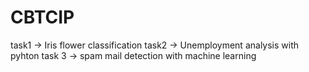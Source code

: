 # CBTCIP
task1 -> Iris flower classification
task2 -> Unemployment analysis with pyhton
task 3 -> spam mail detection with machine learning
